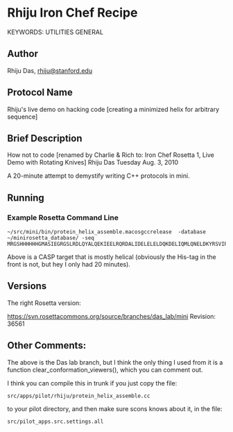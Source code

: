 # Rhiju Iron Chef Recipe
KEYWORDS: UTILITIES GENERAL
## Author
Rhiju Das, rhiju@stanford.edu

## Protocol Name
Rhiju's live demo on hacking code [creating a minimized helix for arbitrary sequence]

## Brief Description

  How not to code [renamed by Charlie & Rich to: Iron Chef Rosetta 1, Live Demo with Rotating Knives]
  Rhiju Das
  Tuesday Aug. 3, 2010

  A 20-minute attempt to demystify writing C++ protocols in mini. 
  

## Running
### Example Rosetta Command Line
```
~/src/mini/bin/protein_helix_assemble.macosgccrelease  -database ~/minirosetta_database/ -seq MRGSHHHHHHGMASIEGRGSLRDLQYALQEKIEELRQRDALIDELELELDQKDELIQMLQNELDKYRSVIRP
```

Above is a CASP target that is mostly helical (obviously the His-tag in the front is not, but hey I only had 20 minutes).


## Versions

The right Rosetta version:

https://svn.rosettacommons.org/source/branches/das_lab/mini
Revision: 36561


## Other Comments: 
The above is the Das lab branch, but I think the only thing I used from it is a function clear_conformation_viewers(), which you can comment out.

I think you can compile this in trunk if you just copy the file:
```
src/apps/pilot/rhiju/protein_helix_assemble.cc
```
to your pilot directory, and then make sure scons knows about it, in the file:
```
src/pilot_apps.src.settings.all
```
